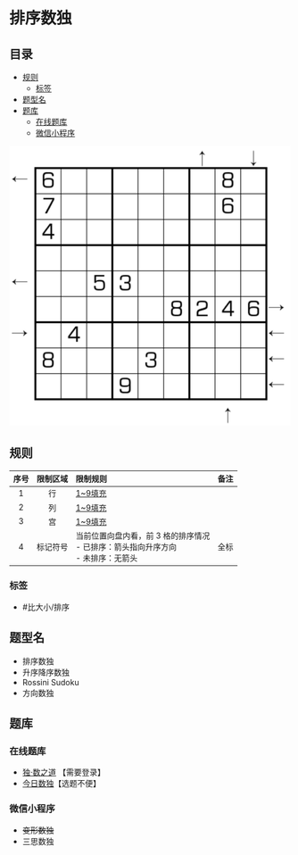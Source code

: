# 排序数独
<!-- START doctoc generated TOC please keep comment here to allow auto update -->
<!-- DON'T EDIT THIS SECTION, INSTEAD RE-RUN doctoc TO UPDATE -->
## 目录

- [规则](#%E8%A7%84%E5%88%99)
  - [标签](#%E6%A0%87%E7%AD%BE)
- [题型名](#%E9%A2%98%E5%9E%8B%E5%90%8D)
- [题库](#%E9%A2%98%E5%BA%93)
  - [在线题库](#%E5%9C%A8%E7%BA%BF%E9%A2%98%E5%BA%93)
  - [微信小程序](#%E5%BE%AE%E4%BF%A1%E5%B0%8F%E7%A8%8B%E5%BA%8F)

<!-- END doctoc generated TOC please keep comment here to allow auto update -->

![题](../../../images/sudoku/排序数独.png)

## 规则

| 序号  | 限制区域 | 限制规则                                                 | 备注  |
|:---:|:----:|:-----------------------------------------------------|:----|
|  1  |  行   | [1~9填充]                                              |     |
|  2  |  列   | [1~9填充]                                              |     |
|  3  |  宫   | [1~9填充]                                              |     |
|  4  | 标记符号 | 当前位置向盘内看，前 3 格的排序情况<br/>- 已排序：箭头指向升序方向<br/>- 未排序：无箭头 | 全标  |

### 标签

- #比大小/排序

## 题型名

- 排序数独
- 升序降序数独
- Rossini Sudoku
- 方向数独

## 题库

### 在线题库

- [独·数之道](http://www.sudokufans.org.cn/lx/game.index.php?type=px) 【需要登录】
- [今日数独]【选题不便】

### 微信小程序

- ~~变形数独~~
- 三思数独

[1~9填充]: ../../../rules/rules.md#1to9填充

[今日数独]: https://cn.sudoku.today/g-rossini-sudoku/
